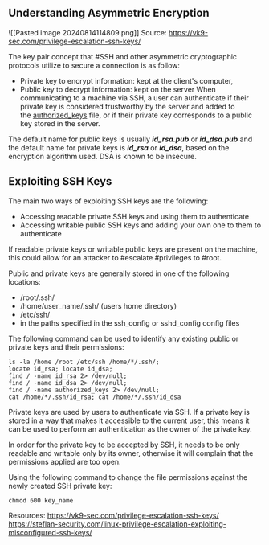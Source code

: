 ## **Understanding Asymmetric Encryption**
![[Pasted image 20240814114809.png]]
Source: https://vk9-sec.com/privilege-escalation-ssh-keys/

The key pair concept that #SSH and other asymmetric cryptographic protocols utilize to secure a connection is as follow:
- Private key to encrypt information: kept at the client's computer,
- Public key to decrypt information: kept on the server
When communicating to a machine via SSH, a user can authenticate if their private key is considered trustworthy by the server and added to the [authorized_keys](https://www.ssh.com/ssh/authorized_keys/) file, or if their private key corresponds to a public key stored in the server.

The default name for public keys is usually ***id_rsa.pub*** or ***id_dsa.pub*** and the default name for private keys is ***id_rsa*** or  ***id_dsa***, based on the encryption algorithm used. DSA is known to be insecure.
## **Exploiting SSH Keys**

The main two ways of exploiting SSH keys are the following:

- Accessing readable private SSH keys and using them to authenticate
- Accessing writable public SSH keys and adding your own one to them to authenticate

If readable private keys or writable public keys are present on the machine, this could allow for an attacker to #escalate #privileges to #root.

Public and private keys are generally stored in one of the following locations:

- /root/.ssh/
- /home/user_name/.ssh/ (users home directory)
- /etc/ssh/
- in the paths specified in the ssh_config or sshd_config config files

The following command can be used to identify any existing public or private keys and their permissions:
```
ls -la /home /root /etc/ssh /home/*/.ssh/; 
locate id_rsa; locate id_dsa; 
find / -name id_rsa 2> /dev/null;
find / -name id_dsa 2> /dev/null; 
find / -name authorized_keys 2> /dev/null; 
cat /home/*/.ssh/id_rsa; cat /home/*/.ssh/id_dsa
```
Private keys are used by users to authenticate via SSH. If a private key is stored in a way that makes it accessible to the current user, this means it can be used to perform an authentication as the owner of the private key.

In order for the private key to be accepted by SSH, it needs to be only readable and writable only by its owner, otherwise it will complain that the permissions applied are too open.

Using the following command to change the file permissions against the newly created SSH private key:

```
chmod 600 key_name
```

Resources:
https://vk9-sec.com/privilege-escalation-ssh-keys/
https://steflan-security.com/linux-privilege-escalation-exploiting-misconfigured-ssh-keys/